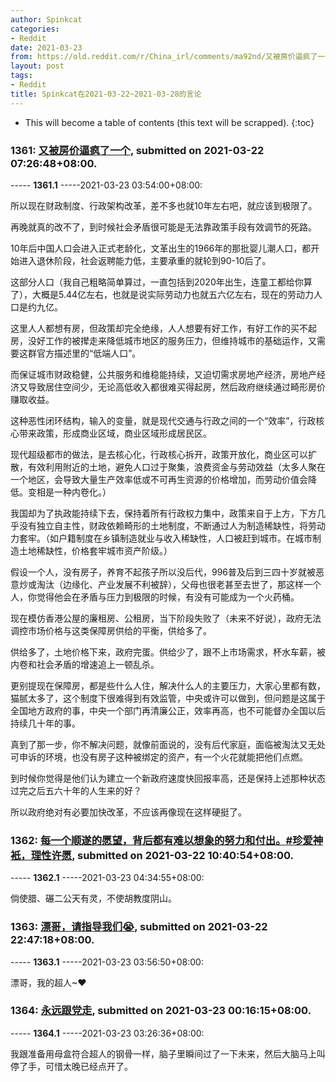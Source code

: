 ```yaml
---
author: Spinkcat
categories:
- Reddit
date: 2021-03-23
from: https://old.reddit.com/r/China_irl/comments/ma92nd/又被房价逼疯了一个/
layout: post
tags:
- Reddit
title: Spinkcat在2021-03-22~2021-03-28的言论
---
```


* This will become a table of contents (this text will be scrapped).
{:toc}

### 1361: [又被房价逼疯了一个](https://old.reddit.com/r/China_irl/comments/ma92nd/又被房价逼疯了一个/), submitted on 2021-03-22 07:26:48+08:00.

----- __1361.1__ -----2021-03-23 03:54:00+08:00:

所以现在财政制度、行政架构改革，差不多也就10年左右吧，就应该到极限了。

再晚就真的改不了，到时候社会矛盾很可能是无法靠政策手段有效调节的死路。

10年后中国人口会进入正式老龄化，文革出生的1966年的那批婴儿潮人口，都开始进入退休阶段，社会返聘能力低，主要承重的就轮到90-10后了。

这部分人口（我自己粗略简单算过，一直包括到2020年出生，连童工都给你算了），大概是5.44亿左右，也就是说实际劳动力也就五六亿左右，现在的劳动力人口是约九亿。

这里人人都想有房，但政策却完全绝缘，人人想要有好工作，有好工作的买不起房，没好工作的被撵走来降低城市地区的服务压力，但维持城市的基础运作，又需要这群官方描述里的“低端人口”。

而保证城市财政稳健，公共服务和维稳能持续，又迫切需求房地产经济，房地产经济又导致居住空间少，无论高低收入都很难买得起房，然后政府继续通过畸形房价赚取收益。

这种恶性闭环结构，输入的变量，就是现代交通与行政之间的一个“效率”，行政核心带来政策，形成商业区域，商业区域形成居民区。

现代超级都市的做法，是去核心化，行政核心拆开，政策开放化，商业区可以扩散，有效利用附近的土地，避免人口过于聚集，浪费资金与劳动效益（太多人聚在一个地区，会导致大量生产效率低或不可再生资源的价格增加，而劳动价值会降低。变相是一种内卷化。）

我国却为了执政能持续下去，保持着所有行政权力集中，政策来自于上方，下方几乎没有独立自主性，财政依赖畸形的土地制度，不断通过人为制造稀缺性，将劳动力套牢。（如户籍制度在乡镇制造就业与收入稀缺性，人口被赶到城市。在城市制造土地稀缺性，价格套牢城市资产阶级。）

假设一个人，没有房子，养育不起孩子所以没后代，996普及后到三四十岁就被恶意炒或淘汰（边缘化、产业发展不利被辞），父母也很老甚至去世了，那这样一个人，你觉得他会在矛盾与压力到极限的时候，有没有可能成为一个火药桶。

现在模仿香港公屋的廉租房、公租房，当下阶段失败了（未来不好说），政府无法调控市场价格与这类保障房供给的平衡，供给多了。

供给多了，土地价格下来，政府完蛋。供给少了，跟不上市场需求，杯水车薪，被内卷和社会矛盾的增速追上一顿乱杀。

更别提现在保障房，都是些什么人住，解决什么人的主要压力，大家心里都有数，猫腻太多了，这个制度下很难得到有效监管，中央或许可以做到，但问题是这属于全国地方政府的事，中央一个部门再清廉公正，效率再高，也不可能督办全国以后持续几十年的事。

真到了那一步，你不解决问题，就像前面说的，没有后代家庭，面临被淘汰又无处可申诉的环境，也没有房子这种被绑定的资产，有一个火花就能把他们点燃。

到时候你觉得是他们认为建立一个新政府速度快回报率高，还是保持上述那种状态过完之后五六十年的人生来的好？

所以政府绝对有必要加快改革，不应该再像现在这样硬挺了。

### 1362: [每一个顺遂的愿望，背后都有难以想象的努力和付出。#珍爱神衹，理性许愿](https://old.reddit.com/r/China_irl/comments/macx3y/每一个顺遂的愿望背后都有难以想象的努力和付出珍爱神衹理性许愿/), submitted on 2021-03-22 10:40:54+08:00.

----- __1362.1__ -----2021-03-23 04:34:55+08:00:

倘使腊、碾二公天有灵，不使胡教度阴山。

### 1363: [漂哥，请指导我们😭](https://old.reddit.com/r/China_irl/comments/mapaxg/漂哥请指导我们/), submitted on 2021-03-22 22:47:18+08:00.

----- __1363.1__ -----2021-03-23 03:56:50+08:00:

漂哥，我的超人\~❤

### 1364: [永远跟党走](https://old.reddit.com/r/China_irl/comments/mare8w/永远跟党走/), submitted on 2021-03-23 00:16:15+08:00.

----- __1364.1__ -----2021-03-23 03:26:36+08:00:

我跟准备用母盒符合超人的钢骨一样，脑子里瞬间过了一下未来，然后大脑马上叫停了手，可惜太晚已经点开了。

